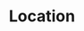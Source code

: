 ---
title: Location
tags: ["location", "pin", "map", "place", "coordinates", "geolocation", "position", "find"]
icon: location
svg: '<svg xmlns="http://www.w3.org/2000/svg" width="24" height="24" fill="none" viewBox="0 0 24 24" stroke-width="1.5" stroke-linecap="round" stroke-linejoin="round" stroke="currentColor"><path d="M12.56 20.82a.964.964 0 0 1-1.12 0C6.611 17.378 1.486 10.298 6.667 5.182A7.592 7.592 0 0 1 12 3c2 0 3.919.785 5.333 2.181 5.181 5.116.056 12.196-4.773 15.64"/><path d="M12 12a2 2 0 1 0 0-4 2 2 0 0 0 0 4"/></svg>'
---